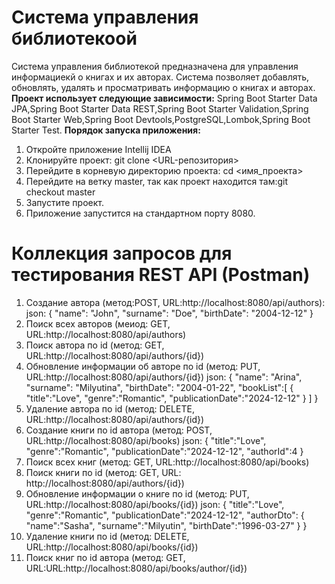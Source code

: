 # ******Система управления библиотекоой******

Система управления библиотекой предназначена для управления информациекй о книгах и их авторах. Система позволяет
добавлять, обновлять, удалять и просматривать информацию о книгах и авторах.
**Проект использует следующие зависимости:** Spring Boot Starter Data JPA,Spring Boot Starter Data REST,Spring Boot Starter
Validation,Spring Boot Starter Web,Spring Boot Devtools,PostgreSQL,Lombok,Spring Boot Starter Test.
**Порядок запуска приложения:**
1. Откройте приложение Intellij IDEA
2. Клонируйте проект: git clone <URL-репозитория>
3. Перейдите в корневую директорию проекта: cd <имя_проекта>
4. Перейдите на ветку master, так как проект находится там:git checkout master
5. Запустите проект.
6. Приложение запустится на стандартном порту 8080.

#    **Коллекция запросов для тестирования REST API (Postman)**

1. Создание автора (метод:POST, URL:http://localhost:8080/api/authors):
   json:
   {
   "name": "John",
   "surname": "Doe",
   "birthDate": "2004-12-12"
   }
2. Поиск всех авторов (меиод: GET, URL:http://localhost:8080/api/authors)
3. Поиск автора по id (метод: GET, URL:http://localhost:8080/api/authors/{id})
4. Обновление информации об авторе по id (метод: PUT, URL:http://localhost:8080/api/authors/{id})
   json:
   {
   "name": "Arina",
   "surname": "Milyutina",
   "birthDate": "2004-01-22",
   "bookList":[
   {
   "title":"Love",
   "genre":"Romantic",
   "publicationDate":"2024-12-12"
   }
   ]
   }
5. Удаление автора по id (метод: DELETE, URL:http://localhost:8080/api/authors/{id})
6. Создание книги по id автора (метод: POST, URL:http://localhost:8080/api/books)
   json:
   {
   "title":"Love",
   "genre":"Romantic",
   "publicationDate":"2024-12-12",
   "authorId":4
   }
7. Поиск всех книг (метод: GET, URL:http://localhost:8080/api/books)
8. Поиск книги по id (метод: GET, URL: http://localhost:8080/api/authors/{id})
9. Обновление информации о книге по id (метод: PUT, URL:http://localhost:8080/api/books/{id})
   json:
   {
   "title":"Love",
   "genre":"Romantic",
   "publicationDate":"2024-12-12",
   "authorDto":
   {
   "name":"Sasha",
   "surname":"Milyutin",
   "birthDate":"1996-03-27"
   }
   }
10. Удаление книги по id (метод: DELETE, URL:http://localhost:8080/api/books/{id})
11. Поиск книг по id автора (метод: GET, URL:URL:http://localhost:8080/api/books/author/{id})


